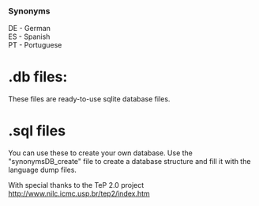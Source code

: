 ### Synonyms
DE - German\
ES - Spanish\
PT - Portuguese

# .db files:
These files are ready-to-use sqlite database files.

# .sql files
You can use these to create your own database. Use the "synonymsDB_create" file to create a database structure and fill it with the language dump files.


With special thanks to the TeP 2.0 project http://www.nilc.icmc.usp.br/tep2/index.htm
